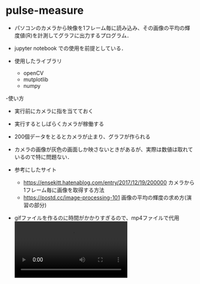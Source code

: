 # pulse-measure
- パソコンのカメラから映像を1フレーム毎に読み込み、その画像の平均の輝度値(R)を計測してグラフに出力するプログラム．
- jupyter notebook での使用を前提としている．

- 使用したライブラリ
  - openCV
  - mutplotlib
  - numpy

-使い方
  - 実行前にカメラに指を当てておく
  - 実行するとしばらくカメラが稼働する
  - 200個データをとるとカメラが止まり、グラフが作られる
  - カメラの画像が灰色の画面しか映さないときがあるが、実際は数値は取れているので特に問題ない．
  
- 参考にしたサイト
  - https://ensekitt.hatenablog.com/entry/2017/12/19/200000     カメラから1フレーム毎に画像を取得する方法
  - https://postd.cc/image-processing-101     画像の平均の輝度の求め方(演習の部分)
- gifファイルを作るのに時間がかかりすぎるので、mp4ファイルで代用
![result](https://github.com/TomcaT1229/pulse-measure/edit/master/MOV=0255.mp4)
